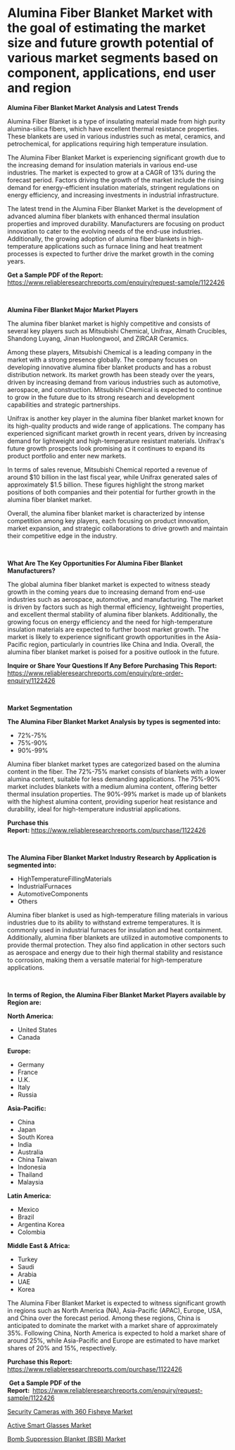 <p><h1>Alumina Fiber Blanket Market with the goal of estimating the market size and future growth potential of various market segments based on component, applications, end user and region</h1></p><p><strong>Alumina Fiber Blanket Market Analysis and Latest Trends</strong></p>
<p><p>Alumina Fiber Blanket is a type of insulating material made from high purity alumina-silica fibers, which have excellent thermal resistance properties. These blankets are used in various industries such as metal, ceramics, and petrochemical, for applications requiring high temperature insulation.</p><p>The Alumina Fiber Blanket Market is experiencing significant growth due to the increasing demand for insulation materials in various end-use industries. The market is expected to grow at a CAGR of 13% during the forecast period. Factors driving the growth of the market include the rising demand for energy-efficient insulation materials, stringent regulations on energy efficiency, and increasing investments in industrial infrastructure.</p><p>The latest trend in the Alumina Fiber Blanket Market is the development of advanced alumina fiber blankets with enhanced thermal insulation properties and improved durability. Manufacturers are focusing on product innovation to cater to the evolving needs of the end-use industries. Additionally, the growing adoption of alumina fiber blankets in high-temperature applications such as furnace lining and heat treatment processes is expected to further drive the market growth in the coming years.</p></p>
<p><strong>Get a Sample PDF of the Report:&nbsp;</strong> <a href="https://www.reliableresearchreports.com/enquiry/request-sample/1122426">https://www.reliableresearchreports.com/enquiry/request-sample/1122426</a></p>
<p>&nbsp;</p>
<p><strong>Alumina Fiber Blanket Major Market Players</strong></p>
<p><p>The alumina fiber blanket market is highly competitive and consists of several key players such as Mitsubishi Chemical, Unifrax, Almath Crucibles, Shandong Luyang, Jinan Huolongwool, and ZIRCAR Ceramics. </p><p>Among these players, Mitsubishi Chemical is a leading company in the market with a strong presence globally. The company focuses on developing innovative alumina fiber blanket products and has a robust distribution network. Its market growth has been steady over the years, driven by increasing demand from various industries such as automotive, aerospace, and construction. Mitsubishi Chemical is expected to continue to grow in the future due to its strong research and development capabilities and strategic partnerships.</p><p>Unifrax is another key player in the alumina fiber blanket market known for its high-quality products and wide range of applications. The company has experienced significant market growth in recent years, driven by increasing demand for lightweight and high-temperature resistant materials. Unifrax's future growth prospects look promising as it continues to expand its product portfolio and enter new markets.</p><p>In terms of sales revenue, Mitsubishi Chemical reported a revenue of around $10 billion in the last fiscal year, while Unifrax generated sales of approximately $1.5 billion. These figures highlight the strong market positions of both companies and their potential for further growth in the alumina fiber blanket market.</p><p>Overall, the alumina fiber blanket market is characterized by intense competition among key players, each focusing on product innovation, market expansion, and strategic collaborations to drive growth and maintain their competitive edge in the industry.</p></p>
<p>&nbsp;</p>
<p><strong>What Are The Key Opportunities For Alumina Fiber Blanket Manufacturers?</strong></p>
<p><p>The global alumina fiber blanket market is expected to witness steady growth in the coming years due to increasing demand from end-use industries such as aerospace, automotive, and manufacturing. The market is driven by factors such as high thermal efficiency, lightweight properties, and excellent thermal stability of alumina fiber blankets. Additionally, the growing focus on energy efficiency and the need for high-temperature insulation materials are expected to further boost market growth. The market is likely to experience significant growth opportunities in the Asia-Pacific region, particularly in countries like China and India. Overall, the alumina fiber blanket market is poised for a positive outlook in the future.</p></p>
<p><strong>Inquire or Share Your Questions If Any Before Purchasing This Report:</strong> <a href="https://www.reliableresearchreports.com/enquiry/pre-order-enquiry/1122426">https://www.reliableresearchreports.com/enquiry/pre-order-enquiry/1122426</a></p>
<p>&nbsp;</p>
<p><strong>Market Segmentation</strong></p>
<p><strong>The Alumina Fiber Blanket Market Analysis by types is segmented into:</strong></p>
<p><ul><li>72%-75%</li><li>75%-90%</li><li>90%-99%</li></ul></p>
<p><p>Alumina fiber blanket market types are categorized based on the alumina content in the fiber. The 72%-75% market consists of blankets with a lower alumina content, suitable for less demanding applications. The 75%-90% market includes blankets with a medium alumina content, offering better thermal insulation properties. The 90%-99% market is made up of blankets with the highest alumina content, providing superior heat resistance and durability, ideal for high-temperature industrial applications.</p></p>
<p><strong>Purchase this Report:&nbsp;</strong><a href="https://www.reliableresearchreports.com/purchase/1122426">https://www.reliableresearchreports.com/purchase/1122426</a></p>
<p>&nbsp;</p>
<p><strong>The Alumina Fiber Blanket Market Industry Research by Application is segmented into:</strong></p>
<p><ul><li>HighTemperatureFillingMaterials</li><li>IndustrialFurnaces</li><li>AutomotiveComponents</li><li>Others</li></ul></p>
<p><p>Alumina fiber blanket is used as high-temperature filling materials in various industries due to its ability to withstand extreme temperatures. It is commonly used in industrial furnaces for insulation and heat containment. Additionally, alumina fiber blankets are utilized in automotive components to provide thermal protection. They also find application in other sectors such as aerospace and energy due to their high thermal stability and resistance to corrosion, making them a versatile material for high-temperature applications.</p></p>
<p>&nbsp;</p>
<p><strong>In terms of Region, the Alumina Fiber Blanket Market Players available by Region are:</strong></p>
<p>
    <p> <strong> North America: </strong>
        <ul>
            <li>United States</li>
            <li>Canada</li>
        </ul>
        </p> 
    <p> <strong> Europe: </strong>
        <ul>
            <li>Germany</li>
            <li>France</li>
            <li>U.K.</li>
            <li>Italy</li>
            <li>Russia</li>
        </ul>
        </p> 
    <p> <strong> Asia-Pacific: </strong>
        <ul>
            <li>China</li>
            <li>Japan</li>
            <li>South Korea</li>
            <li>India</li>
            <li>Australia</li>
            <li>China Taiwan</li>
            <li>Indonesia</li>
            <li>Thailand</li>
            <li>Malaysia</li>
        </ul>
        </p> 
    <p> <strong> Latin America: </strong>
        <ul>
            <li>Mexico</li>
            <li>Brazil</li>
            <li>Argentina Korea</li>
            <li>Colombia</li>
        </ul>
        </p> 
    <p> <strong> Middle East & Africa: </strong>
        <ul>
            <li>Turkey</li>
            <li>Saudi</li>
            <li>Arabia</li>
            <li>UAE</li>
            <li>Korea</li>
        </ul>
    </p>
    </p>
<p><p>The Alumina Fiber Blanket Market is expected to witness significant growth in regions such as North America (NA), Asia-Pacific (APAC), Europe, USA, and China over the forecast period. Among these regions, China is anticipated to dominate the market with a market share of approximately 35%. Following China, North America is expected to hold a market share of around 25%, while Asia-Pacific and Europe are estimated to have market shares of 20% and 15%, respectively.</p></p>
<p><strong>Purchase this Report: </strong><a href="https://www.reliableresearchreports.com/purchase/1122426">https://www.reliableresearchreports.com/purchase/1122426</a></p>
<p>&nbsp;<strong>Get a Sample PDF of the Report:&nbsp;&nbsp;</strong><a href="https://www.reliableresearchreports.com/enquiry/request-sample/1122426">https://www.reliableresearchreports.com/enquiry/request-sample/1122426</a></p>
<p><strong></strong></p>
<p><p><a href="https://view.publitas.com/reportprime-1/security-cameras-with-360-fisheye-market-offers-provide-insightful-data-for-the-time-period-from-2023-to-2030-and-also-provide-analysis-based-on-application-type-and-region/">Security Cameras with 360 Fisheye Market</a></p><p><a href="https://view.publitas.com/reportprime-1/active-smart-glasses-market-size-growth-and-forecast-from-2023-2030/">Active Smart Glasses Market</a></p><p><a href="https://view.publitas.com/reportprime-1/bomb-suppression-blanket-bsb-market-a-comprehensive-report-of-its-market-share-growth-trends-2023-2030/">Bomb Suppression Blanket (BSB) Market</a></p></p>